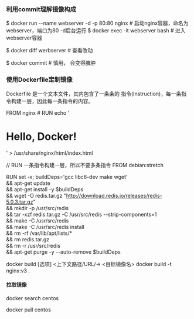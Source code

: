 ### 利用commit理解镜像构成

$ docker run --name webserver -d -p 80:80 nginx     # 启动nginx容器，命名为webserver，端口为80 -d后台运行
$ docker exec -it webserver bash                    # 进入webserver容器

$ docker diff werbserver                            # 查看改动

$ docker commit     # 慎用， 会变得臃肿

### 使用Dockerfile定制镜像
Dockerfile 是一个文本文件，其内包含了一条条的 指令(Instruction)，每一条指令构建一层，因此每一条指令的内容。

FROM nginx  # 
RUN echo '<h1>Hello, Docker!</h1>' > /usr/share/nginx/html/index.html

// RUN 一条指令构建一层，所以不要多条指令
FROM debian:stretch

RUN set -x; buildDeps='gcc libc6-dev make wget' \
    && apt-get update \
    && apt-get install -y $buildDeps \
    && wget -O redis.tar.gz "http://download.redis.io/releases/redis-5.0.3.tar.gz" \
    && mkdir -p /usr/src/redis \
    && tar -xzf redis.tar.gz -C /usr/src/redis --strip-components=1 \
    && make -C /usr/src/redis \
    && make -C /usr/src/redis install \
    && rm -rf /var/lib/apt/lists/* \
    && rm redis.tar.gz \
    && rm -r /usr/src/redis \
    && apt-get purge -y --auto-remove $buildDeps

docker build [选项] <上下文路径/URL/-> <目标镜像名>
docker build -t nginx:v3 .


#### 拉取镜像
docker search centos

docker pull centos